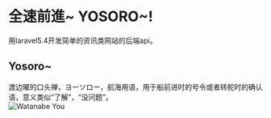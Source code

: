 # 全速前進~ YOSORO~!
用laravel5.4开发简单的资讯类网站的后端api。
## Yosoro~ 
渡边曜的口头禅，ヨーソロー，航海用语，用于船前进时的号令或者转舵时的确认语，意义类似“了解”，“没问题”。      
![Watanabe You](https://img.moegirl.org/common/5/5e/LLSS_MEB05_LH.png)
